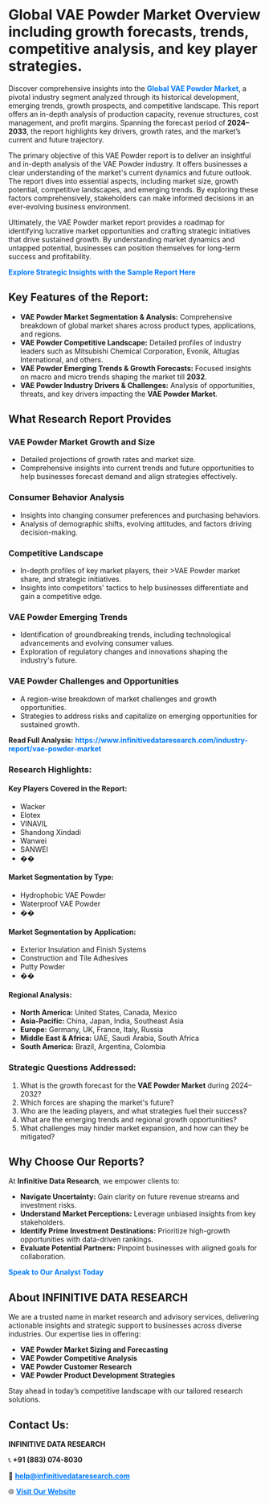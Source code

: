 <h1>Global VAE Powder Market Overview including growth forecasts, trends, competitive analysis, and key player strategies.</h1>
<p>
Discover comprehensive insights into the 
<a href="https://www.infinitivedataresearch.com/industry-report/vae-powder-market" rel="dofollow" style="color: #007BFF; text-decoration: none;"><strong>Global VAE Powder Market</strong></a>, a pivotal industry segment analyzed through its historical development, emerging trends, growth prospects, and competitive landscape. This report offers an in-depth analysis of production capacity, revenue structures, cost management, and profit margins. Spanning the forecast period of <strong>2024–2033</strong>, the report highlights key drivers, growth rates, and the market’s current and future trajectory.
</p>
<p>
The primary objective of this VAE Powder report is to deliver an insightful and in-depth analysis of the VAE Powder industry. It offers businesses a clear understanding of the market's current dynamics and future outlook. The report dives into essential aspects, including market size, growth potential, competitive landscapes, and emerging trends. By exploring these factors comprehensively, stakeholders can make informed decisions in an ever-evolving business environment.
</p>
<p>
Ultimately, the VAE Powder market report provides a roadmap for identifying lucrative market opportunities and crafting strategic initiatives that drive sustained growth. By understanding market dynamics and untapped potential, businesses can position themselves for long-term success and profitability.
</p>
<p>
<a href="https://www.infinitivedataresearch.com/request-sample/reportId=109320" style="color: #007BFF; text-decoration: none;"><strong>Explore Strategic Insights with the Sample Report Here</strong></a>
</p>

<h2>Key Features of the Report:</h2>
<ul>
<li><strong>VAE Powder Market Segmentation & Analysis:</strong> Comprehensive breakdown of global market shares across product types, applications, and regions.</li>
<li><strong>VAE Powder Competitive Landscape:</strong> Detailed profiles of industry leaders such as Mitsubishi Chemical Corporation, Evonik, Altuglas International, and others.</li>
<li><strong>VAE Powder Emerging Trends & Growth Forecasts:</strong> Focused insights on macro and micro trends shaping the market till <strong>2032</strong>.</li>
<li><strong>VAE Powder Industry Drivers & Challenges:</strong> Analysis of opportunities, threats, and key drivers impacting the <strong>VAE Powder Market</strong>.</li>
</ul>

<h2>What Research Report Provides</h2>
<h3>VAE Powder Market Growth and Size</h3>
<ul>
<li>Detailed projections of growth rates and market size.</li>
<li>Comprehensive insights into current trends and future opportunities to help businesses forecast demand and align strategies effectively.</li>
</ul>

<h3>Consumer Behavior Analysis</h3>
<ul>
<li>Insights into changing consumer preferences and purchasing behaviors.</li>
<li>Analysis of demographic shifts, evolving attitudes, and factors driving decision-making.</li>
</ul>

<h3>Competitive Landscape</h3>
<ul>
<li>In-depth profiles of key market players, their >VAE Powder market share, and strategic initiatives.</li>
<li>Insights into competitors' tactics to help businesses differentiate and gain a competitive edge.</li>
</ul>

<h3>VAE Powder Emerging Trends</h3>
<ul>
<li>Identification of groundbreaking trends, including technological advancements and evolving consumer values.</li>
<li>Exploration of regulatory changes and innovations shaping the industry's future.</li>
</ul>

<h3>VAE Powder Challenges and Opportunities</h3>
<ul>
<li>A region-wise breakdown of market challenges and growth opportunities.</li>
<li>Strategies to address risks and capitalize on emerging opportunities for sustained growth.</li>
</ul>
<p><strong>Read Full Analysis:</strong> <a href="https://www.infinitivedataresearch.com/industry-report/vae-powder-market" rel="dofollow" style="color: #007BFF; text-decoration: none;"><strong>https://www.infinitivedataresearch.com/industry-report/vae-powder-market</strong></a></p>
<h3>Research Highlights:</h3>
<h4>Key Players Covered in the Report:</h4>
<ul><li>Wacker</li><li>Elotex</li><li>VINAVIL</li><li>Shandong Xindadi</li><li>Wanwei</li><li>SANWEI</li><li>��</li></ul>
<h4>Market Segmentation by Type:</h4>
<ul><li>Hydrophobic VAE Powder</li><li>Waterproof VAE Powder</li><li>��</li></ul>
<h4>Market Segmentation by Application:</h4>
<ul><li>Exterior Insulation and Finish Systems</li><li>Construction and Tile Adhesives</li><li>Putty Powder</li><li>��</li></ul>

<h4>Regional Analysis:</h4>
<ul>
<li><strong>North America:</strong> United States, Canada, Mexico</li>
<li><strong>Asia-Pacific:</strong> China, Japan, India, Southeast Asia</li>
<li><strong>Europe:</strong> Germany, UK, France, Italy, Russia</li>
<li><strong>Middle East & Africa:</strong> UAE, Saudi Arabia, South Africa</li>
<li><strong>South America:</strong> Brazil, Argentina, Colombia</li>
</ul>

<h3>Strategic Questions Addressed:</h3>
<ol>
<li>What is the growth forecast for the <strong>VAE Powder Market</strong> during 2024–2032?</li>
<li>Which forces are shaping the market's future?</li>
<li>Who are the leading players, and what strategies fuel their success?</li>
<li>What are the emerging trends and regional growth opportunities?</li>
<li>What challenges may hinder market expansion, and how can they be mitigated?</li>
</ol>

<h2>Why Choose Our Reports?</h2>
<p>At <strong>Infinitive Data Research</strong>, we empower clients to:</p>
<ul>
<li><strong>Navigate Uncertainty:</strong> Gain clarity on future revenue streams and investment risks.</li>
<li><strong>Understand Market Perceptions:</strong> Leverage unbiased insights from key stakeholders.</li>
<li><strong>Identify Prime Investment Destinations:</strong> Prioritize high-growth opportunities with data-driven rankings.</li>
<li><strong>Evaluate Potential Partners:</strong> Pinpoint businesses with aligned goals for collaboration.</li>
</ul>
<p><a href="https://www.infinitivedataresearch.com/industry-report/vae-powder-market" rel="dofollow" style="color: #007BFF; text-decoration: none;"><strong>Speak to Our Analyst Today</strong></a></p>

<h2>About INFINITIVE DATA RESEARCH</h2>
<p>We are a trusted name in market research and advisory services, delivering actionable insights and strategic support to businesses across diverse industries. Our expertise lies in offering:</p>
<ul>
<li><strong>VAE Powder Market Sizing and Forecasting</strong></li>
<li><strong>VAE Powder Competitive Analysis</strong></li>
<li><strong>VAE Powder Customer Research</strong></li>
<li><strong>VAE Powder Product Development Strategies</strong></li>
</ul>
<p>Stay ahead in today’s competitive landscape with our tailored research solutions.</p>

<h2>Contact Us:</h2>
<p><strong>INFINITIVE DATA RESEARCH</strong></p>
<p>📞 <strong>+91 (883) 074-8030</strong></p>
<p>📧 <strong><a href="mailto:help@infinitivedataresearch.com" style="color: #007BFF;">help@infinitivedataresearch.com</a></strong></p>
<p>🌐 <strong><a href="https://www.infinitivedataresearch.com" rel="dofollow" style="color: #007BFF;">Visit Our Website</a></strong></p>